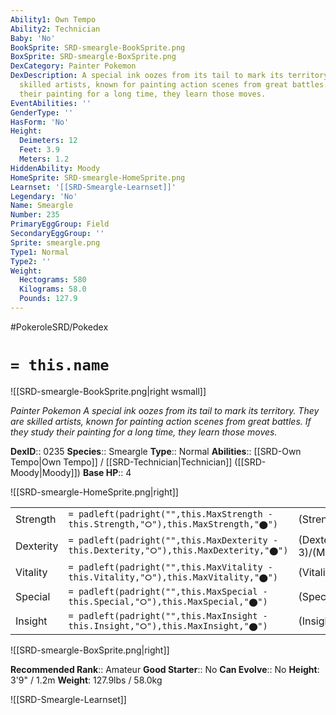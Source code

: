 ```yaml
---
Ability1: Own Tempo
Ability2: Technician
Baby: 'No'
BookSprite: SRD-smeargle-BookSprite.png
BoxSprite: SRD-smeargle-BoxSprite.png
DexCategory: Painter Pokemon
DexDescription: A special ink oozes from its tail to mark its territory. They are
  skilled artists, known for painting action scenes from great battles. If they study
  their painting for a long time, they learn those moves.
EventAbilities: ''
GenderType: ''
HasForm: 'No'
Height:
  Deimeters: 12
  Feet: 3.9
  Meters: 1.2
HiddenAbility: Moody
HomeSprite: SRD-smeargle-HomeSprite.png
Learnset: '[[SRD-Smeargle-Learnset]]'
Legendary: 'No'
Name: Smeargle
Number: 235
PrimaryEggGroup: Field
SecondaryEggGroup: ''
Sprite: smeargle.png
Type1: Normal
Type2: ''
Weight:
  Hectograms: 580
  Kilograms: 58.0
  Pounds: 127.9
---
```


#PokeroleSRD/Pokedex

# `= this.name`

![[SRD-smeargle-BookSprite.png|right wsmall]]

*Painter Pokemon*
*A special ink oozes from its tail to mark its territory. They are skilled artists, known for painting action scenes from great battles. If they study their painting for a long time, they learn those moves.*

**DexID**:: 0235
**Species**:: Smeargle
**Type**:: Normal
**Abilities**:: [[SRD-Own Tempo|Own Tempo]] / [[SRD-Technician|Technician]] ([[SRD-Moody|Moody]])
**Base HP**:: 4

![[SRD-smeargle-HomeSprite.png|right]]

|           |                                                                                        |                                          |
| --------- | -------------------------------------------------------------------------------------- | ---------------------------------------- |
| Strength  | `= padleft(padright("",this.MaxStrength - this.Strength,"⭘"),this.MaxStrength,"⬤")`    | (Strength::1)/(MaxStrength::3)   |
| Dexterity | `= padleft(padright("",this.MaxDexterity - this.Dexterity,"⭘"),this.MaxDexterity,"⬤")` | (Dexterity:: 3)/(MaxDexterity::6) |
| Vitality  | `= padleft(padright("",this.MaxVitality - this.Vitality,"⭘"),this.MaxVitality,"⬤")`    | (Vitality::2)/(MaxVitality::4)   |
| Special   | `= padleft(padright("",this.MaxSpecial - this.Special,"⭘"),this.MaxSpecial,"⬤")`       | (Special::1)/(MaxSpecial::3)     |
| Insight   | `= padleft(padright("",this.MaxInsight - this.Insight,"⭘"),this.MaxInsight,"⬤")`       | (Insight::3)/(MaxInsight::6)     |

![[SRD-smeargle-BoxSprite.png|right]]

**Recommended Rank**:: Amateur
**Good Starter**:: No
**Can Evolve**:: No
**Height**: 3'9" / 1.2m
**Weight**: 127.9lbs / 58.0kg

![[SRD-Smeargle-Learnset]]